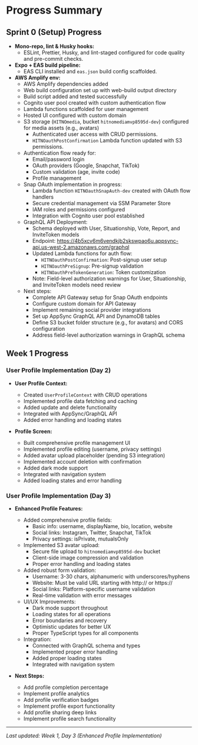 # Progress Summary

## Sprint 0 (Setup) Progress

- **Mono-repo, lint & Husky hooks:**
  - ESLint, Prettier, Husky, and lint-staged configured for code quality and pre-commit checks.
- **Expo + EAS build pipeline:**
  - EAS CLI installed and `eas.json` build config scaffolded.
- **AWS Amplify env:**
  - AWS Amplify dependencies added
  - Web build configuration set up with web-build output directory
  - Build script added and tested successfully
  - Cognito user pool created with custom authentication flow
  - Lambda functions scaffolded for user management
  - Hosted UI configured with custom domain
  - S3 storage (`HITNOmedia`, bucket `hitnomediamvp8595d-dev`) configured for media assets (e.g., avatars)
    - Authenticated user access with CRUD permissions.
    - `HITNOauthPostConfirmation` Lambda function updated with S3 permissions.
  - Authentication flow ready for:
    - Email/password login
    - OAuth providers (Google, Snapchat, TikTok)
    - Custom validation (age, invite code)
    - Profile management
  - Snap OAuth implementation in progress:
    - Lambda function `HITNOauthSnapAuth-dev` created with OAuth flow handlers
    - Secure credential management via SSM Parameter Store
    - IAM roles and permissions configured
    - Integration with Cognito user pool established
  - GraphQL API Deployment:
    - Schema deployed with User, Situationship, Vote, Report, and InviteToken models
    - Endpoint: https://4b5xcv6m6vendkjb2skswpao6u.appsync-api.us-west-2.amazonaws.com/graphql
    - Updated Lambda functions for auth flow:
      - `HITNOauthPostConfirmation`: Post-signup user setup
      - `HITNOauthPreSignup`: Pre-signup validation
      - `HITNOauthPreTokenGeneration`: Token customization
    - Note: Field-level authorization warnings for User, Situationship, and InviteToken models need review
  - Next steps:
    - Complete API Gateway setup for Snap OAuth endpoints
    - Configure custom domain for API Gateway
    - Implement remaining social provider integrations
    - Set up AppSync GraphQL API and DynamoDB tables
    - Define S3 bucket folder structure (e.g., for avatars) and CORS configuration
    - Address field-level authorization warnings in GraphQL schema

## Week 1 Progress

### User Profile Implementation (Day 2)
- **User Profile Context:**
  - Created `UserProfileContext` with CRUD operations
  - Implemented profile data fetching and caching
  - Added update and delete functionality
  - Integrated with AppSync/GraphQL API
  - Added error handling and loading states

- **Profile Screen:**
  - Built comprehensive profile management UI
  - Implemented profile editing (username, privacy settings)
  - Added avatar upload placeholder (pending S3 integration)
  - Implemented account deletion with confirmation
  - Added dark mode support
  - Integrated with navigation system
  - Added loading states and error handling

### User Profile Implementation (Day 3)
- **Enhanced Profile Features:**
  - Added comprehensive profile fields:
    - Basic info: username, displayName, bio, location, website
    - Social links: Instagram, Twitter, Snapchat, TikTok
    - Privacy settings: isPrivate, mutualsOnly
  - Implemented S3 avatar upload:
    - Secure file upload to `hitnomediamvp8595d-dev` bucket
    - Client-side image compression and validation
    - Proper error handling and loading states
  - Added robust form validation:
    - Username: 3-30 chars, alphanumeric with underscores/hyphens
    - Website: Must be valid URL starting with http:// or https://
    - Social links: Platform-specific username validation
    - Real-time validation with error messages
  - UI/UX Improvements:
    - Dark mode support throughout
    - Loading states for all operations
    - Error boundaries and recovery
    - Optimistic updates for better UX
    - Proper TypeScript types for all components
  - Integration:
    - Connected with GraphQL schema and types
    - Implemented proper error handling
    - Added proper loading states
    - Integrated with navigation system

- **Next Steps:**
  - Add profile completion percentage
  - Implement profile analytics
  - Add profile verification badges
  - Implement profile export functionality
  - Add profile sharing deep links
  - Implement profile search functionality

---

*Last updated: Week 1, Day 3 (Enhanced Profile Implementation)* 